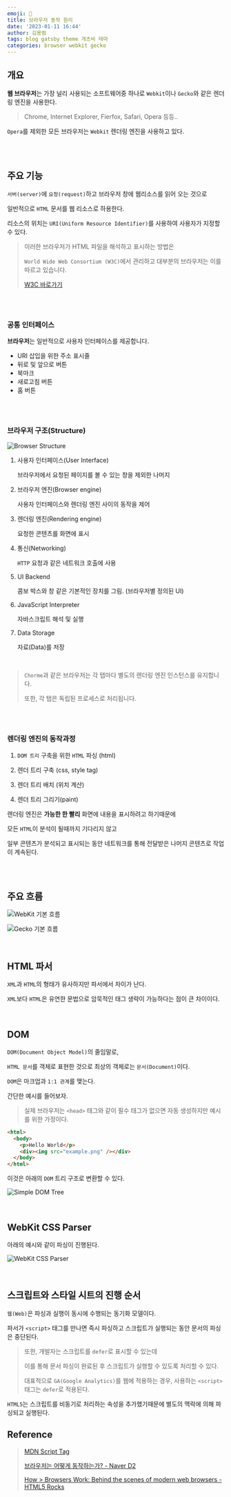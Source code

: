 ```yaml
---
emoji: 🥚
title: 브라우저 동작 원리
date: '2023-01-11 16:44'
author: 김용범
tags: blog gatsby theme 개츠비 테마
categories: browser webkit gecko
---
```


## 개요

**웹 브라우저**는 가장 널리 사용되는 소프트웨어중 하나로 `Webkit`이나 `Gecko`와 같은 렌더링 엔진을 사용한다.

> Chrome, Internet Explorer, Fierfox, Safari, Opera 등등..

`Opera`를 제외한 모든 브라우저는 `Webkit` 렌더링 엔진을 사용하고 있다.

<br><br>

## 주요 기능

`서버(server)`에 `요청(request)`하고 브라우저 창에 웹리소스를 읽어 오는 것으로

일반적으로 `HTML` 문서를 웹 리소스로 하용한다.

리소스의 위치는 `URI(Uniform Resource Identifier)`를 사용하여 사용자가 지정할 수 있다.

> 이러한 브라우저가 HTML 파일을 해석하고 표시하는 방법은
>
> `World Wide Web Consortium (W3C)`에서 관리하고 대부분의 브라우저는 이를 따르고 있습니다.
>
> [W3C 바로가기](https://www.w3.org/)

<br><br>

### 공통 인터페이스

**브라우저**는 일반적으로 사용자 인터페이스를 제공합니다.

- URI 삽입을 위한 주소 표시줄
- 뒤로 및 앞으로 버튼
- 북마크
- 새로고침 버튼
- 홈 버튼

<br><br>

### 브라우저 구조(Structure)

![Browser Structure](image-1.png)

1. 사용자 인터페이스(User Interface)

   브라우저에서 요청된 페이지를 볼 수 있는 창을 제외한 나머지

2. 브라우저 엔진(Browser engine)

   사용자 인터페이스와 렌더링 엔진 사이의 동작을 제어

3. 렌더링 엔진(Rendering engine)

   요청한 콘텐츠를 화면에 표시

4. 통신(Networking)

   `HTTP` 요청과 같은 네트워크 호출에 사용

5. UI Backend

   콤보 박스와 창 같은 기본적인 장치를 그림. (브라우저별 정의된 UI)

6. JavaScript Interpreter

   자바스크립트 해석 및 실행

7. Data Storage

   자료(Data)를 저장

<br>

> `Chorme`과 같은 브라우저는 각 탭마다 별도의 렌더링 엔진 인스턴스를 유지합니다.
>
> 또한, 각 탭은 독립된 프로세스로 처리됩니다.

<br><br>

### 렌더링 엔진의 동작과정

1. `DOM 트리` 구축을 위한 `HTML` 파싱 (html)

2. 렌더 트리 구축 (css, style tag)

3. 렌더 트리 배치 (위치 계산)

4. 렌더 트리 그리기(paint)

렌더링 엔진은 **가능한 한 빨리** 화면에 내용을 표시하려고 하기때문에

모든 `HTML`이 분석이 될때까지 기다리지 않고

일부 콘텐츠가 분석되고 표시되는 동안 네트워크를 통해 전달받은 나머지 콘텐츠로 작업이 계속된다.

<br><br>

## 주요 흐름

![WebKit 기본 흐름](image-2.png)

![Gecko 기본 흐름](image-3.jpg)

<br>

## HTML 파서

`XML`과 `HTML`의 형태가 유사하지만 파서에서 차이가 난다.

`XML`보다 `HTML`은 유연한 문법으로 암묵적인 태그 생략이 가능하다는 점이 큰 차이이다.

<br>

## DOM

`DOM(Document Object Model)`의 줄임말로,

`HTML 문서`를 객체로 표현한 것으로 최상의 객체로는 `문서(Document)`이다.

`DOM`은 마크업과 `1:1 관계`를 맺는다.

간단한 예시를 들어보자.

> 실제 브라우저는 `<head>` 태그와 같이 필수 태그가 없으면 자동 생성하지만 예시를 위한 가정이다.

```html
<html>
  <body>
    <p>Hello World</p>
    <div><img src="example.png" /></div>
  </body>
</html>
```

이것은 아래의 `DOM` 트리 구조로 변환할 수 있다.

![Simple DOM Tree](image-4.png)

<br>

## WebKit CSS Parser

아래의 예시와 같이 파싱이 진행된다.

![WebKit CSS Parser](image-5.png)

<br>

## 스크립트와 스타일 시트의 진행 순서

`웹(Web)`은 파싱과 실행이 동시에 수행되는 동기화 모델이다.

파서가 `<script>` 태그를 만나면 즉시 파싱하고 스크립트가 실행되는 동안 문서의 파싱은 중단된다.

> 또한, 개발자는 스크립트를 `defer`로 표시할 수 있는데
>
> 이를 통해 문서 파싱이 완료된 후 스크립트가 실행할 수 있도록 처리할 수 있다.
>
> 대표적으로 `GA(Google Analytics)`를 웹에 적용하는 경우, 사용하는 `<script>`태그는 `defer`로 적용된다.

`HTML5`는 스크립트를 비동기로 처리하는 속성을 추가했기때문에 별도의 맥락에 의해 파싱되고 실행된다.

## Reference

> [MDN Script Tag](https://developer.mozilla.org/ko/docs/Web/HTML/Element/script)
>
> [브라우저는 어떻게 동작하는가? - Naver D2](https://d2.naver.com/helloworld/59361)
>
> [How > Browsers Work: Behind the scenes of modern web browsers - HTML5 Rocks](https://www.html5rocks.com/en/tutorials/internals/howbrowserswork/)

```toc
```
